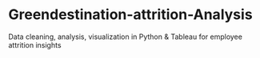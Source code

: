 # Greendestination-attrition-Analysis
Data cleaning, analysis, visualization in Python &amp; Tableau for employee attrition insights
